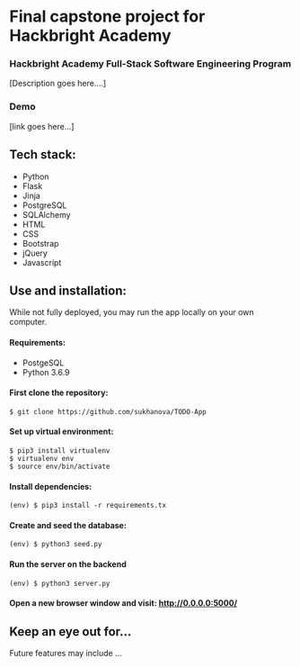 # Final capstone project for Hackbright Academy


### Hackbright Academy Full-Stack Software Engineering Program

[Description goes here....]

###  Demo

 [link goes here...] 



## Tech stack:
  * Python 
  * Flask
  * Jinja
  * PostgreSQL
  * SQLAlchemy
  * HTML
  * CSS
  * Bootstrap
  * jQuery
  * Javascript

## Use and installation:
  While not fully deployed, you may run the app locally on your own computer.

#### Requirements:
  * PostgeSQL
  * Python 3.6.9


#### First clone the repository:
  ```
  $ git clone https://github.com/sukhanova/TODO-App
  ```

#### Set up virtual environment:
  ```
  $ pip3 install virtualenv 
  $ virtualenv env 
  $ source env/bin/activate
  ```

#### Install dependencies:
  ```
  (env) $ pip3 install -r requirements.tx
  ```

#### Create and seed the database: 
  ```
  (env) $ python3 seed.py
  ```

#### Run the server on the backend
  ```
  (env) $ python3 server.py
  ```

#### Open a new browser window and visit: http://0.0.0.0:5000/




## Keep an eye out for...
Future features may include ... 


